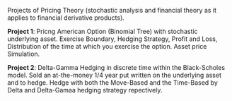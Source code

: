 Projects of Pricing Theory (stochastic analysis and financial theory as it applies to financial derivative products). 

**Project 1**: Pricng American Option (Binomial Tree) with stochastic underlying asset. Exercise Boundary, Hedging Strategy, Profit and Loss, Distribution of the time at which you exercise the option. Asset price Simulation.

**Project 2**: Delta-Gamma Hedging in discrete time within the Black-Scholes model. Sold an at-the-money 1/4 year put written on the underlying asset and to hedge. Hedge with both the Move-Based and the Time-Based by Delta and Delta-Gamaa hedging strategy repectively.
